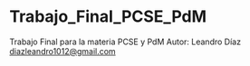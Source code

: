 # Trabajo_Final_PCSE_PdM
Trabajo Final para la materia PCSE y PdM
Autor: Leandro Díaz diazleandro1012@gmail.com
